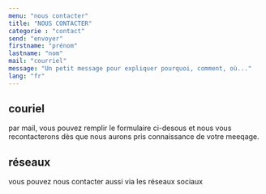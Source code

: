```yaml
---
menu: "nous contacter"
title: "NOUS CONTACTER"
categorie : "contact"
send: "envoyer"
firstname: "prénom"
lastname: "nom"
mail: "courriel"
message: "Un petit message pour expliquer pourquoi, comment, où..."
lang: "fr"
---
```


## couriel

par mail, vous pouvez remplir le formulaire ci-desous et nous vous recontacterons dès que nous aurons pris connaissance de votre meeqage.

## réseaux

vous pouvez nous contacter aussi via les réseaux sociaux